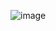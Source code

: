 

![image](https://github.com/MishkatHossain/Note-Project/assets/81730905/519770aa-d868-4d94-a815-34a5bd2ff8ae)
